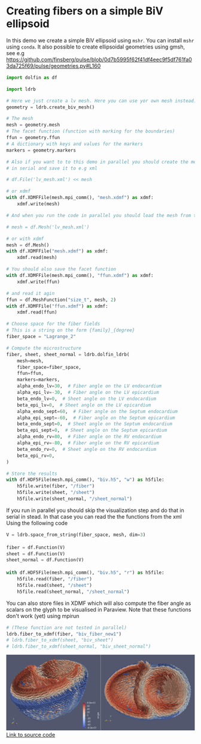 # Creating fibers on a simple BiV ellipsoid

In this demo we create a simple BiV ellipsoid using `mshr`.
You can install `mshr` using `conda`. It also possible to create ellipsoidal geometries using gmsh, see e.g https://github.com/finsberg/pulse/blob/0d7b5995f62f41df4eec9f5df761fa03da725f69/pulse/geometries.py#L160



```python
import dolfin as df
```

```python
import ldrb
```

```python
# Here we just create a lv mesh. Here you can use yor own mesh instead.
geometry = ldrb.create_biv_mesh()
```

```python
# The mesh
mesh = geometry.mesh
# The facet function (function with marking for the boundaries)
ffun = geometry.ffun
# A dictionary with keys and values for the markers
markers = geometry.markers
```

```python
# Also if you want to to this demo in parallel you should create the mesh
# in serial and save it to e.g xml
```
```python
# df.File('lv_mesh.xml') << mesh
```
```python
# or xdmf
with df.XDMFFile(mesh.mpi_comm(), "mesh.xdmf") as xdmf:
    xdmf.write(mesh)
```

```python
# And when you run the code in parallel you should load the mesh from the file.
```
```python
# mesh = df.Mesh('lv_mesh.xml')
```
```python
# or with xdmf
mesh = df.Mesh()
with df.XDMFFile("mesh.xdmf") as xdmf:
    xdmf.read(mesh)
```

```python
# You should also save the facet function
with df.XDMFFile(mesh.mpi_comm(), "ffun.xdmf") as xdmf:
    xdmf.write(ffun)
```

```python
# and read it agin
ffun = df.MeshFunction("size_t", mesh, 2)
with df.XDMFFile("ffun.xdmf") as xdmf:
    xdmf.read(ffun)
```


```python
# Choose space for the fiber fields
# This is a string on the form {family}_{degree}
fiber_space = "Lagrange_2"
```

```python
# Compute the microstructure
fiber, sheet, sheet_normal = ldrb.dolfin_ldrb(
    mesh=mesh,
    fiber_space=fiber_space,
    ffun=ffun,
    markers=markers,
    alpha_endo_lv=30,  # Fiber angle on the LV endocardium
    alpha_epi_lv=-30,  # Fiber angle on the LV epicardium
    beta_endo_lv=0,  # Sheet angle on the LV endocardium
    beta_epi_lv=0,  # Sheet angle on the LV epicardium
    alpha_endo_sept=60,  # Fiber angle on the Septum endocardium
    alpha_epi_sept=-60,  # Fiber angle on the Septum epicardium
    beta_endo_sept=0,  # Sheet angle on the Septum endocardium
    beta_epi_sept=0,  # Sheet angle on the Septum epicardium
    alpha_endo_rv=80,  # Fiber angle on the RV endocardium
    alpha_epi_rv=-80,  # Fiber angle on the RV epicardium
    beta_endo_rv=0,  # Sheet angle on the RV endocardium
    beta_epi_rv=0,
)
```

```python
# Store the results
with df.HDF5File(mesh.mpi_comm(), "biv.h5", "w") as h5file:
    h5file.write(fiber, "/fiber")
    h5file.write(sheet, "/sheet")
    h5file.write(sheet_normal, "/sheet_normal")
```

If you run in parallel you should skip the visualization step and do that in
serial in stead. In that case you can read the the functions from the xml
Using the following code

```python
V = ldrb.space_from_string(fiber_space, mesh, dim=3)

fiber = df.Function(V)
sheet = df.Function(V)
sheet_normal = df.Function(V)

with df.HDF5File(mesh.mpi_comm(), "biv.h5", "r") as h5file:
    h5file.read(fiber, "/fiber")
    h5file.read(sheet, "/sheet")
    h5file.read(sheet_normal, "/sheet_normal")

```

You can also store files in XDMF which will also compute the fiber angle as scalars on the glyph to be visualised in Paraview. Note that these functions don't work (yet) using mpirun

```python
# (These function are not tested in parallel)
ldrb.fiber_to_xdmf(fiber, "biv_fiber_new1")
# ldrb.fiber_to_xdmf(sheet, "biv_sheet")
# ldrb.fiber_to_xdmf(sheet_normal, "biv_sheet_normal")
```

![_](_static/figures/biv_fiber.png)
[Link to source code](https://github.com/finsberg/ldrb/blob/main/demos/demo_biv.py)
